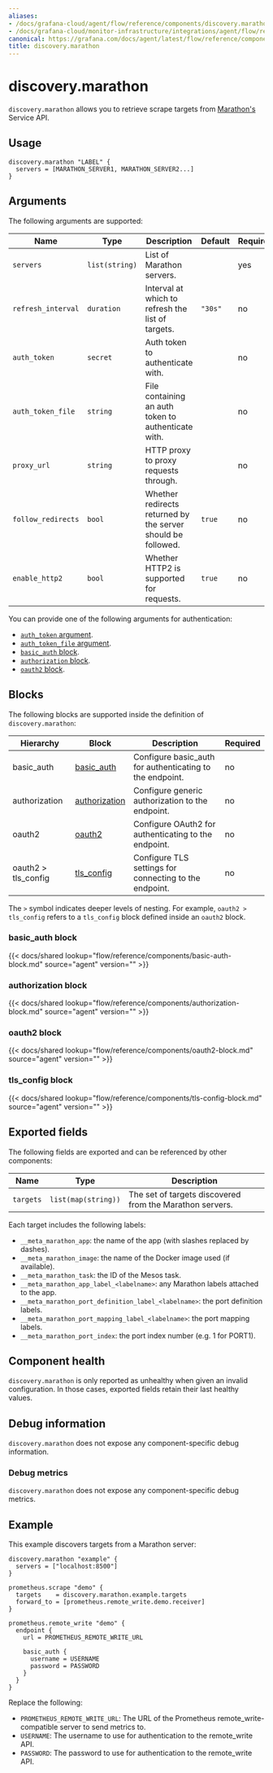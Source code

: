 ```yaml
---
aliases:
- /docs/grafana-cloud/agent/flow/reference/components/discovery.marathon/
- /docs/grafana-cloud/monitor-infrastructure/integrations/agent/flow/reference/components/discovery.marathon/
canonical: https://grafana.com/docs/agent/latest/flow/reference/components/discovery.marathon/
title: discovery.marathon
---
```


# discovery.marathon

`discovery.marathon` allows you to retrieve scrape targets from [Marathon's](https://mesosphere.github.io/marathon/) Service API.

## Usage

```river
discovery.marathon "LABEL" {
  servers = [MARATHON_SERVER1, MARATHON_SERVER2...]
}
```

## Arguments

The following arguments are supported:

| Name               | Type           | Description                                                  | Default | Required |
| ------------------ | -------------- | ------------------------------------------------------------ | ------- | -------- |
| `servers`          | `list(string)` | List of Marathon servers.                                    |         | yes      |
| `refresh_interval` | `duration`     | Interval at which to refresh the list of targets.            | `"30s"` | no       |
| `auth_token`       | `secret`       | Auth token to authenticate with.                             |         | no       |
| `auth_token_file`  | `string`       | File containing an auth token to authenticate with.          |         | no       |
| `proxy_url`        | `string`       | HTTP proxy to proxy requests through.                        |         | no       |
| `follow_redirects` | `bool`         | Whether redirects returned by the server should be followed. | `true`  | no       |
| `enable_http2`     | `bool`         | Whether HTTP2 is supported for requests.                     | `true`  | no       |

You can provide one of the following arguments for authentication:

- [`auth_token` argument](#arguments).
- [`auth_token_file` argument](#arguments).
- [`basic_auth` block][basic_auth].
- [`authorization` block][authorization].
- [`oauth2` block][oauth2].

[arguments]: #arguments

## Blocks

The following blocks are supported inside the definition of
`discovery.marathon`:

| Hierarchy           | Block             | Description                                              | Required |
| ------------------- | ----------------- | -------------------------------------------------------- | -------- |
| basic_auth          | [basic_auth][]    | Configure basic_auth for authenticating to the endpoint. | no       |
| authorization       | [authorization][] | Configure generic authorization to the endpoint.         | no       |
| oauth2              | [oauth2][]        | Configure OAuth2 for authenticating to the endpoint.     | no       |
| oauth2 > tls_config | [tls_config][]    | Configure TLS settings for connecting to the endpoint.   | no       |

The `>` symbol indicates deeper levels of nesting. For example,
`oauth2 > tls_config` refers to a `tls_config` block defined inside
an `oauth2` block.

[basic_auth]: #basic_auth-block
[authorization]: #authorization-block
[oauth2]: #oauth2-block
[tls_config]: #tls_config-block

### basic_auth block

{{< docs/shared lookup="flow/reference/components/basic-auth-block.md" source="agent" version="<AGENT VERSION>" >}}

### authorization block

{{< docs/shared lookup="flow/reference/components/authorization-block.md" source="agent" version="<AGENT VERSION>" >}}

### oauth2 block

{{< docs/shared lookup="flow/reference/components/oauth2-block.md" source="agent" version="<AGENT VERSION>" >}}

### tls_config block

{{< docs/shared lookup="flow/reference/components/tls-config-block.md" source="agent" version="<AGENT VERSION>" >}}

## Exported fields

The following fields are exported and can be referenced by other components:

| Name      | Type                | Description                                              |
| --------- | ------------------- | -------------------------------------------------------- |
| `targets` | `list(map(string))` | The set of targets discovered from the Marathon servers. |

Each target includes the following labels:

- `__meta_marathon_app`: the name of the app (with slashes replaced by dashes).
- `__meta_marathon_image`: the name of the Docker image used (if available).
- `__meta_marathon_task`: the ID of the Mesos task.
- `__meta_marathon_app_label_<labelname>`: any Marathon labels attached to the app.
- `__meta_marathon_port_definition_label_<labelname>`: the port definition labels.
- `__meta_marathon_port_mapping_label_<labelname>`: the port mapping labels.
- `__meta_marathon_port_index`: the port index number (e.g. 1 for PORT1).

## Component health

`discovery.marathon` is only reported as unhealthy when given an invalid
configuration. In those cases, exported fields retain their last healthy
values.

## Debug information

`discovery.marathon` does not expose any component-specific debug information.

### Debug metrics

`discovery.marathon` does not expose any component-specific debug metrics.

## Example

This example discovers targets from a Marathon server:

```river
discovery.marathon "example" {
  servers = ["localhost:8500"]
}

prometheus.scrape "demo" {
  targets    = discovery.marathon.example.targets
  forward_to = [prometheus.remote_write.demo.receiver]
}

prometheus.remote_write "demo" {
  endpoint {
    url = PROMETHEUS_REMOTE_WRITE_URL

    basic_auth {
      username = USERNAME
      password = PASSWORD
    }
  }
}
```

Replace the following:

- `PROMETHEUS_REMOTE_WRITE_URL`: The URL of the Prometheus remote_write-compatible server to send metrics to.
- `USERNAME`: The username to use for authentication to the remote_write API.
- `PASSWORD`: The password to use for authentication to the remote_write API.
